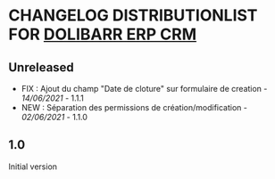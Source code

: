 # CHANGELOG DISTRIBUTIONLIST FOR [DOLIBARR ERP CRM](https://www.dolibarr.org)

## Unreleased
- FIX : Ajout du champ "Date de cloture" sur formulaire de creation - *14/06/2021* - 1.1.1
- NEW : Séparation des permissions de création/modification - *02/06/2021* - 1.1.0

## 1.0

Initial version
